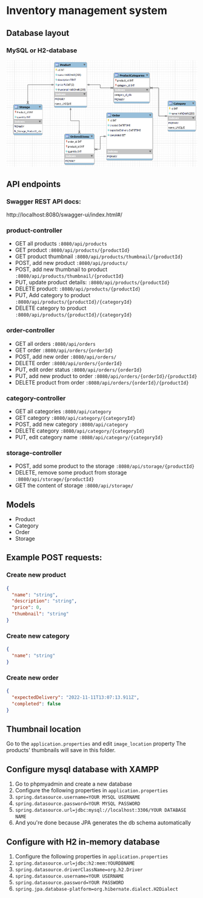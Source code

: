 # Inventory management system

## Database layout

### MySQL or H2-database

![Database layout](database_layout.png)

## API endpoints

### Swagger REST API docs:
http://localhost:8080/swagger-ui/index.html#/

### product-controller
- GET all products `:8080/api/products`
- GET product `:8080/api/products/{productId}`
- GET product thumbnail `:8080/api/products/thumbnail/{productId}`
- POST, add new product `:8080/api/products/`
- POST, add new thumbnail to product `:8080/api/products/thumbnail/{productId}`
- PUT, update product details: `:8080/api/products/{productId}`
- DELETE product: `:8080/api/products/{productId}`
- PUT, Add category to product `:8080/api/products/{productId}/{categoryId}`
- DELETE category to product `:8080/api/products/{productId}/{categoryId}`

### order-controller
- GET all orders `:8080/api/orders`
- GET order `:8080/api/orders/{orderId}`
- POST, add new order `:8080/api/orders/`
- DELETE order `:8080/api/orders/{orderId}`
- PUT, edit order status `:8080/api/orders/{orderId}`
- PUT, add new product to order `:8080/api/orders/{orderId}/{productId}`
- DELETE product from order `:8080/api/orders/{orderId}/{productId}`

### category-controller
- GET all categories `:8080/api/category`
- GET category `:8080/api/category/{categoryId}`
- POST, add new category `:8080/api/category`
- DELETE category `:8080/api/category/{categoryId}`
- PUT, edit category name `:8080/api/category/{categoryId}`

### storage-controller
- POST, add some product to the storage `:8080/api/storage/{productId}`
- DELETE, remove some product from storage `:8080/api/storage/{productId}`
- GET the content of storage `:8080/api/storage/`

## Models

- Product
- Category
- Order
- Storage

## Example POST requests:

### Create new product
```json
{
  "name": "string",
  "description": "string",
  "price": 0,
  "thumbnail": "string"
}
```

### Create new category
```json
{
  "name": "string"
}
```

### Create new order
```json
{
  "expectedDelivery": "2022-11-11T13:07:13.911Z",
  "completed": false
}
```


## Thumbnail location 

Go to the `application.properties` and edit `image_location` property
The products' thumbnails will save in this folder.


## Configure mysql database with XAMPP
1. Go to phpmyadmin and create a new database
2. Configure the following properties in `application.properties` 
3. `spring.datasource.username=YOUR MYSQL USERNAME`
4. `spring.datasource.password=YOUR MYSQL PASSWORD`
5. `spring.datasource.url=jdbc:mysql://localhost:3306/YOUR DATABASE NAME`
6. And you're done because JPA generates the db schema automatically

## Configure with H2 in-memory database
1. Configure the following properties in `application.properties`
2. `spring.datasource.url=jdbc:h2:mem:YOURDBNAME`
3. `spring.datasource.driverClassName=org.h2.Driver`
4. `spring.datasource.username=YOUR USERNAME` 
5. `spring.datasource.password=YOUR PASSWORD`
6. `spring.jpa.database-platform=org.hibernate.dialect.H2Dialect`

